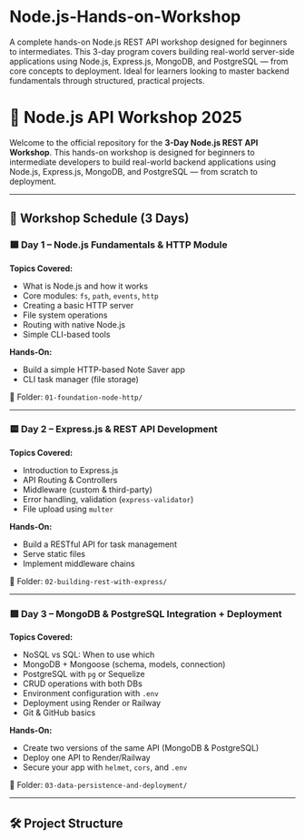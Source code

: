 # Node.js-Hands-on-Workshop
A complete hands-on Node.js REST API workshop designed for beginners to intermediates. This 3-day program covers building real-world server-side applications using Node.js, Express.js, MongoDB, and PostgreSQL — from core concepts to deployment. Ideal for learners looking to master backend fundamentals through structured, practical projects.


# 🚀 Node.js API Workshop 2025

Welcome to the official repository for the **3-Day Node.js REST API Workshop**. This hands-on workshop is designed for beginners to intermediate developers to build real-world backend applications using Node.js, Express.js, MongoDB, and PostgreSQL — from scratch to deployment.

---

## 📅 Workshop Schedule (3 Days)

### 🟩 **Day 1 – Node.js Fundamentals & HTTP Module**
**Topics Covered:**
- What is Node.js and how it works
- Core modules: `fs`, `path`, `events`, `http`
- Creating a basic HTTP server
- File system operations
- Routing with native Node.js
- Simple CLI-based tools

**Hands-On:**
- Build a simple HTTP-based Note Saver app
- CLI task manager (file storage)

📂 Folder: `01-foundation-node-http/`

---

### 🟨 **Day 2 – Express.js & REST API Development**
**Topics Covered:**
- Introduction to Express.js
- API Routing & Controllers
- Middleware (custom & third-party)
- Error handling, validation (`express-validator`)
- File upload using `multer`

**Hands-On:**
- Build a RESTful API for task management
- Serve static files
- Implement middleware chains

📂 Folder: `02-building-rest-with-express/`

---

### 🟥 **Day 3 – MongoDB & PostgreSQL Integration + Deployment**
**Topics Covered:**
- NoSQL vs SQL: When to use which
- MongoDB + Mongoose (schema, models, connection)
- PostgreSQL with `pg` or Sequelize
- CRUD operations with both DBs
- Environment configuration with `.env`
- Deployment using Render or Railway
- Git & GitHub basics

**Hands-On:**
- Create two versions of the same API (MongoDB & PostgreSQL)
- Deploy one API to Render/Railway
- Secure your app with `helmet`, `cors`, and `.env`

📂 Folder: `03-data-persistence-and-deployment/`

---

## 🛠️ Project Structure



